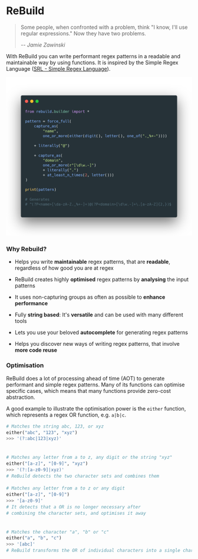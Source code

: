 # ReBuild



> Some people, when confronted with a problem, think "I know, I'll use regular expressions." Now they have two problems.
> 
> *-- Jamie Zawinski*



With ReBuild you can write performant regex patterns in a readable and maintainable way by using functions. It is inspired by the Simple Regex Language ([SRL - Simple Regex Language](https://simple-regex.com/)).

![](images/EmailRegex.png)

### Why Rebuild?

- Helps you write **maintainable** regex patterns, that are **readable**, regardless of how good you are at regex



- ReBuild creates highly **optimised** regex patterns by **analysing** the input patterns



- It uses non-capturing groups as often as possible to **enhance performance**



- Fully **string based**: It's **versatile** and can be used with many different tools



- Lets you use your beloved **autocomplete** for generating regex patterns



- Helps you discover new ways of writing regex patterns, that involve **more code reuse**



### Optimisation

ReBuild does a lot of processing ahead of time (AOT) to generate performant and simple regex patterns. Many of its functions can optimise specific cases, which means that many functions provide zero-cost abstraction.



A good example to illustrate the optimisation power is the `either` function, which represents a regex OR function, e.g. `a|b|c`.

```python
# Matches the string abc, 123, or xyz
either("abc", "123", "xyz")
>>> '(?:abc|123|xyz)'


# Matches any letter from a to z, any digit or the string "xyz"
either("[a-z]", "[0-9]", "xyz")
>>> '(?:[a-z0-9]|xyz)'
# ReBuild detects the two character sets and combines them

# Matches any letter from a to z or any digit
either("[a-z]", "[0-9]")
>>> '[a-z0-9]'
# It detects that a OR is no longer necessary after 
# combining the character sets, and optimises it away


# Matches the character "a", "b" or "c"
either("a", "b", "c")
>>> '[abc]'
# ReBuild transforms the OR of individual characters into a single character set
```